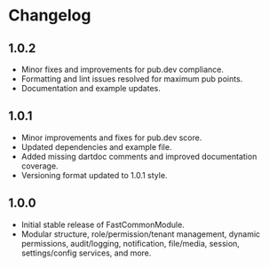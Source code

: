# Changelog

## 1.0.2
- Minor fixes and improvements for pub.dev compliance.
- Formatting and lint issues resolved for maximum pub points.
- Documentation and example updates.

## 1.0.1
- Minor improvements and fixes for pub.dev score.
- Updated dependencies and example file.
- Added missing dartdoc comments and improved documentation coverage.
- Versioning format updated to 1.0.1 style.

## 1.0.0
- Initial stable release of FastCommonModule.
- Modular structure, role/permission/tenant management, dynamic permissions, audit/logging, notification, file/media, session, settings/config services, and more.
